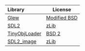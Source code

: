 | Library                                                         | License                                                                      |
|:----------------------------------------------------------------|------------------------------------------------------------------------------|
| [ Glew          ]( http://glew.sourceforge.net/ )               | [ Modified BSD ]( http://glew.sourceforge.net/glew.txt )                     |
| [ SDL2          ]( https://www.libsdl.org/download-2.0.php )    | [ zLib ]( https://www.libsdl.org/license.php )                               |
| [ TinyObjLoader ]( https://github.com/syoyo/tinyobjloader )     | [ BSD 2 ]( https://github.com/syoyo/tinyobjloader#license )                  |
| [ SDL2_image    ]( https://www.libsdl.org/projects/SDL_image/ ) | [ zLib ]( https://www.libsdl.org/projects/SDL_image/ )                       |